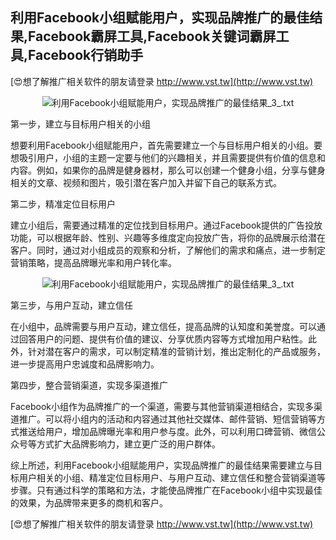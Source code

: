 ## **利用Facebook小组赋能用户，实现品牌推广的最佳结果,Facebook霸屏工具,Facebook关键词霸屏工具,Facebook行销助手**

[😍想了解推广相关软件的朋友请登录 http://www.vst.tw](http://www.vst.tw)

 <center><img src="https://vst.tw/MP4/tuiguang/png/3.png" alt="利用Facebook小组赋能用户，实现品牌推广的最佳结果_3_.txt"></center>

第一步，建立与目标用户相关的小组

想要利用Facebook小组赋能用户，首先需要建立一个与目标用户相关的小组。要想吸引用户，小组的主题一定要与他们的兴趣相关，并且需要提供有价值的信息和内容。例如，如果你的品牌是健身器材，那么可以创建一个健身小组，分享与健身相关的文章、视频和图片，吸引潜在客户加入并留下自己的联系方式。

第二步，精准定位目标用户

建立小组后，需要通过精准的定位找到目标用户。通过Facebook提供的广告投放功能，可以根据年龄、性别、兴趣等多维度定向投放广告，将你的品牌展示给潜在客户。同时，通过对小组成员的观察和分析，了解他们的需求和痛点，进一步制定营销策略，提高品牌曝光率和用户转化率。

 <center><img src="https://vst.tw/MP4/tuiguang/png/3.png" alt="利用Facebook小组赋能用户，实现品牌推广的最佳结果_3_.txt"></center>

第三步，与用户互动，建立信任

在小组中，品牌需要与用户互动，建立信任，提高品牌的认知度和美誉度。可以通过回答用户的问题、提供有价值的建议、分享优质内容等方式增加用户粘性。此外，针对潜在客户的需求，可以制定精准的营销计划，推出定制化的产品或服务，进一步提高用户忠诚度和品牌影响力。

第四步，整合营销渠道，实现多渠道推广

Facebook小组作为品牌推广的一个渠道，需要与其他营销渠道相结合，实现多渠道推广。可以将小组内的活动和内容通过其他社交媒体、邮件营销、短信营销等方式推送给用户，增加品牌曝光率和用户参与度。此外，可以利用口碑营销、微信公众号等方式扩大品牌影响力，建立更广泛的用户群体。

综上所述，利用Facebook小组赋能用户，实现品牌推广的最佳结果需要建立与目标用户相关的小组、精准定位目标用户、与用户互动、建立信任和整合营销渠道等步骤。只有通过科学的策略和方法，才能使品牌推广在Facebook小组中实现最佳的效果，为品牌带来更多的商机和客户。

[😍想了解推广相关软件的朋友请登录 http://www.vst.tw](http://www.vst.tw)



